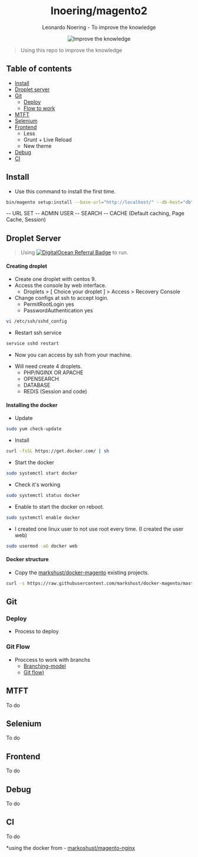 <h1 align="center">lnoering/magento2</h1>

<div align="center">
  <p>Leonardo Noering - To improve the knowledge</p>
  <img src="https://img.shields.io/badge/knowlege-improve%20the%20knowledge-green" alt="Improve the knowledge" />
</div>

> Using this repo to improve the knowledge


## Table of contents

- [Install](#install)
- [Droplet server](#droplet-server)
- [Git](#git)
  - [Deploy](#deploy)
  - [Flow to work](#git-flow)
- [MTFT](#mtft)
- [Selenium](#selenium)
- [Frontend](#frontned)
    - Less
    - Grunt + Live Reload
    - New theme 
- [Debug](#debug)
- [CI](#ci)

## Install

- Use this command to install the first time.
```bash
bin/magento setup:install --base-url="http://localhost/" --db-host="db" --db-name="magento" --db-user="magento" --db-password="magento" --admin-firstname="admin" --admin-lastname="admin" --admin-email="user@example.com" --admin-user="admin" --admin-password="admin123" --language="en_US" --currency="USD" --timezone="America/Sao_Paulo" --use-rewrites="1" --backend-frontname="adminaccess" --opensearch-host="opensearch" --opensearch-port="9200" --opensearch-enable-auth="false" --opensearch-username="" --opensearch-password="" --base-url-secure="https://localhost/" --search-engine="opensearch" --session-save="redis" --session-save-redis-host="redis" --session-save-redis-port="6379" --session-save-redis-password="" --session-save-redis-timeout="2.5" --session-save-redis-persistent-id="" --session-save-redis-db="2" --session-save-redis-compression-threshold="2048" --session-save-redis-compression-lib="gzip" --session-save-redis-log-level="4" --session-save-redis-max-concurrency="6" --session-save-redis-break-after-frontend="5" --session-save-redis-break-after-adminhtml="30" --session-save-redis-first-lifetime="600" --session-save-redis-bot-first-lifetime="60" --session-save-redis-bot-lifetime="7200" --session-save-redis-disable-locking="0" --session-save-redis-min-lifetime="60" --session-save-redis-max-lifetime="2592000" --cache-backend="redis" --cache-backend-redis-server="redis" --cache-backend-redis-db="0" --page-cache="redis" --page-cache-redis-server="redis" --page-cache-redis-db="1"
```

-- URL SET
-- ADMIN USER
-- SEARCH
-- CACHE (Default caching, Page Cache, Session)

## Droplet Server

> Using [![DigitalOcean Referral Badge](https://web-platforms.sfo2.digitaloceanspaces.com/WWW/Badge%202.svg)](https://www.digitalocean.com/?refcode=720521a3104b&utm_campaign=Referral_Invite&utm_medium=Referral_Program&utm_source=badge) to run.

#### Creating droplet

- Create one droplet with centos 9.
- Access the console by web interface.
  - Droplets > [ Choice your droplet ] > Access > Recovery Console
- Change configs at ssh to accept login.
  - PermitRootLogin yes 
  - PasswordAuthentication yes
```bash
vi /etc/ssh/sshd_config
```
- Restart ssh service
```bash
service sshd restart
```
- Now you can access by ssh from your machine.

+ Will need create 4 droplets. 
  + PHP/NGINX OR APACHE
  + OPENSEARCH
  + DATABASE
  + REDIS (Session and code)

#### Installing the docker

- Update
```bash
sudo yum check-update
```

- Install
```bash
curl -fsSL https://get.docker.com/ | sh
```

- Start the docker
```bash
sudo systemctl start docker
```

- Check it's working
```bash
sudo systemctl status docker
```

- Enable to start the docker on reboot.
```bash
sudo systemctl enable docker
```

- I created one linux user to not use root every time. (I created the user web)
```bash
sudo usermod -aG docker web
```

#### Docker structure

- Copy the [markshust/docker-magento](https://github.com/markshust/docker-magento#existing-projects) existing projects.
```bash
curl -s https://raw.githubusercontent.com/markshust/docker-magento/master/lib/template | bash
```

## Git

### Deploy

- Process to deploy

### Git Flow

- Proccess to work with branchs 
  - [Branching-model](https://nvie.com/posts/a-successful-git-branching-model/)
  - [Git flow)](https://blog.betrybe.com/git/git-flow/)

## MTFT

To do

## Selenium

To do

## Frontend

To do

## Debug

To do

## CI

To do



*using the docker from - [markoshust/magento-nginx](https://github.com/markshust/docker-magento)